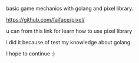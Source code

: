 basic game mechanics with golang and
pixel library.

https://github.com/faiface/pixel/

u can from this link for learn how to use pixel library

i did it because of test my knowledge about golang

I hope to continue :)